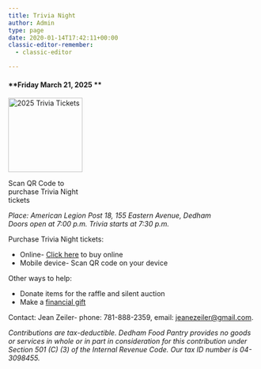 ```yaml
---
title: Trivia Night
author: Admin
type: page
date: 2020-01-14T17:42:11+00:00
classic-editor-remember:
  - classic-editor

---
```

<h4 style="text-align: left;">
  **Friday March 21, 2025 **
</h4>

<div id="attachment_4866" style="width: 160px" class="wp-caption alignright">
  <a href="https://www.paypal.com/ncp/payment/CFGXVE5Z42X8Y" target="_blank" rel="noopener"><img loading="lazy" decoding="async" aria-describedby="caption-attachment-4866" class="wp-image-4866 size-thumbnail" src="/2025/01/Trivia-Tickets-150x150.png" alt="2025 Trivia Tickets" width="150" height="150" srcset="/2025/01/Trivia-Tickets-150x150.png 150w, /2025/01/Trivia-Tickets-300x300.png 300w, /2025/01/Trivia-Tickets-768x768.png 768w, /2025/01/Trivia-Tickets-90x90.png 90w, /2025/01/Trivia-Tickets-75x75.png 75w, /2025/01/Trivia-Tickets.png 1000w" sizes="auto, (max-width: 150px) 100vw, 150px" /></a>
  
  <p id="caption-attachment-4866" class="wp-caption-text">
    Scan QR Code to purchase Trivia Night tickets
  </p>
</div>

_Place: American Legion Post 18, 155 Eastern Avenue, Dedham_  
_Doors open at 7:00 p.m. Trivia starts at 7:30 p.m._

Purchase Trivia Night tickets:

  * Online- <a href="https://www.paypal.com/ncp/payment/CFGXVE5Z42X8Y" target="_blank" rel="noopener">Click here</a> to buy online
  * Mobile device- Scan QR code on your device

Other ways to help:

  * Donate items for the raffle and silent auction
  * Make a [financial gift][1]

<p style="text-align: left;">
  Contact: Jean Zeiler- phone: 781-888-2359, email: <a href="mailto:jeanezeiler@gmail.com" target="_blank" rel="noopener noreferrer">jeanezeiler@gmail.com</a>.
</p>

_Contributions are tax-deductible. Dedham Food Pantry provides no goods or services in whole or in part in consideration for this contribution under Section 501 (C) (3) of the Internal Revenue Code. Our tax ID number is 04-3098455._

<!-- CODE -->

 [1]: /donate/
